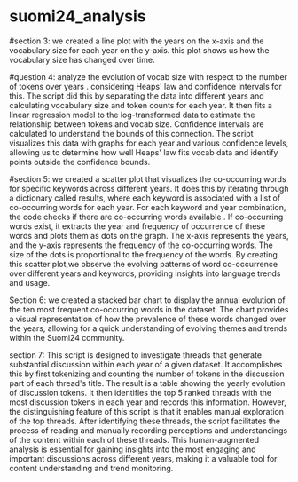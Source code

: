 # suomi24_analysis
 



#section 3:
we created a line plot with the years on the x-axis and the vocabulary size for each year on the y-axis. this plot shows us how the vocabulary size has changed over time.

#question 4:
analyze the evolution of vocab size with respect to the number of tokens over years .  considering Heaps' law and confidence intervals for this.
 The script did this by separating the data into different years and calculating vocabulary size and token counts for each year. It then fits a linear regression model to the log-transformed data to estimate the relationship between tokens and vocab size. Confidence intervals are calculated to understand the bounds of this connection. The script visualizes this data with graphs for each year and various confidence levels, allowing us to determine how well Heaps' law fits  vocab data and identify points outside the confidence bounds.


#section 5:
we created a scatter plot that visualizes the co-occurring words for specific keywords across different years. It does this by iterating through a dictionary called results, where each keyword is associated with a list of co-occurring words for each year. For each keyword and year combination, the code checks if there are co-occurring words available . If co-occurring words exist, it extracts the year and frequency of occurrence of these words and plots them as dots on the graph. The x-axis represents the years, and the y-axis represents the frequency of the co-occurring words. The size of the dots is proportional to the frequency of the words. By creating this scatter plot,we observe the evolving patterns of word co-occurrence over different years and keywords, providing insights into language trends and usage.


Section 6:
 we created a stacked bar chart to display the annual evolution of the ten most frequent co-occurring words in the dataset. The chart provides a visual representation of how the prevalence of these words changed over the years, allowing for a quick understanding of evolving themes and trends within the Suomi24 community.

section 7:
This script is designed to investigate threads that generate substantial discussion within each year of a given dataset. It accomplishes this by first tokenizing and counting the number of tokens in the discussion part of each thread's title. The result is a table showing the yearly evolution of discussion tokens. It then identifies the top 5 ranked threads with the most discussion tokens in each year and records this information. However, the distinguishing feature of this script is that it enables manual exploration of the top threads. After identifying these threads, the script facilitates the process of reading and manually recording perceptions and understandings of the content within each of these threads. This human-augmented analysis is essential for gaining insights into the most engaging and important discussions across different years, making it a valuable tool for content understanding and trend monitoring.








